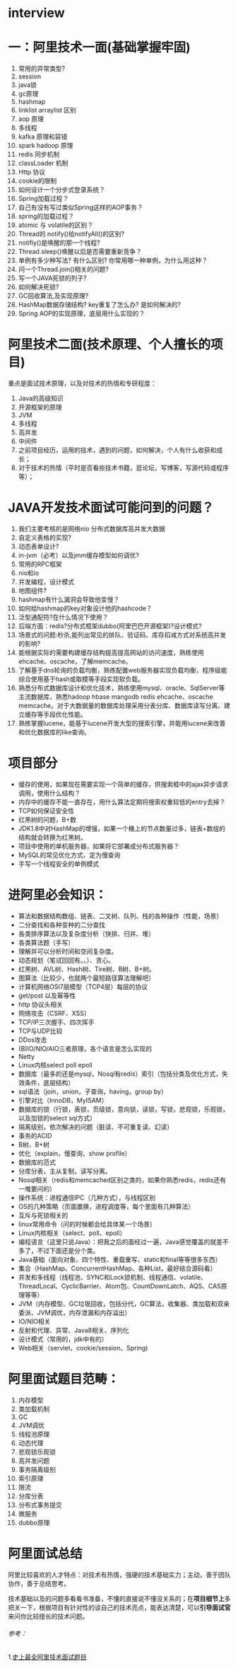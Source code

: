 # interview

# **一：阿里技术一面(基础掌握牢固)**

1. 常用的异常类型?
2. session
3. java锁
4. gc原理
5. hashmap
6. linklist arraylist 区别
7. aop 原理
8. 多线程
9. kafka 原理和容错
10. spark hadoop 原理
11. redis 同步机制
12. classLoader 机制
13. Http 协议
14. cookie的限制
15. 如何设计一个分步式登录系统？
16. Spring加载过程？
17. 自己有没有写过类似Spring这样的AOP事务？
18. spring的加载过程？
19. atomic 与 volatile的区别？
20. Thread的 notify()给notifyAll()的区别?
21. notifiy()是唤醒的那一个线程?
22. Thread.sleep()唤醒以后是否需要重新竞争？
23. 单例有多少种写法? 有什么区别? 你常用哪一种单例，为什么用这种？
24. 问一个Thread.join()相关的问题?
25. 写一个JAVA死锁的列子?
26. 如何解决死锁?
27. GC回收算法,及实现原理?
28. HashMap数据存储结构? key重复了怎么办? 是如何解决的?
29. Spring AOP的实现原理，底层用什么实现的？

# **阿里技术二面(技术原理、个人擅长的项目)**

重点是面试技术原理，以及对技术的热情和专研程度：

1. Java的高级知识
2. 开源框架的原理
3. JVM
4. 多线程
5. 高并发
6. 中间件
7. 之前项目经历，运用的技术，遇到的问题，如何解决，个人有什么收获和成长；
8. 对于技术的热情（平时是否看些技术书籍，逛论坛，写博客，写源代码或程序等）；

# **JAVA开发技术面试可能问到的问题？**

1. 我们主要考核的是网络nio 分布式数据库高并发大数据
2. 自定义表格的实现?
3. 动态表单设计?
4. in-jvm（必考）以及jmm缓存模型如何调优?
5. 常用的RPC框架
6. nio和io
7. 并发编程，设计模式
8. 地图组件?
9. hashmap有什么漏洞会导致他变慢？
10. 如何给hashmap的key对象设计他的hashcode？
11. 泛型通配符?在什么情况下使用？
12. 后端方面：redis?分布式框架dubbo(阿里巴巴开源框架)?设计模式?
13. 场景式的问题:秒杀,能列出常见的排队、验证码、库存扣减方式对系统高并发的影响?
14. 能根据实际的需要构建缓存结构提高提高网站的访问速度，熟练使用ehcache、oscache，了解memcache。
15. 了解基于dns轮询的负载均衡，熟练配置web服务器实现负载均衡，程序级能综合使用基于hash或取模等手段实现软负载。
16. 熟悉分布式数据库设计和优化技术，熟练使用mysql、oracle、SqlServer等主流数据库，熟悉hadoop hbase mangodb redis ehcache、oscache memcache。对于大数据量的数据库处理采用分表分库、数据库读写分离、建立缓存等手段优化性能。
17. 熟练掌握lucene，能基于lucene开发大型的搜索引擎，并能用lucene来改善和优化数据库的like查询。

# **项目部分**

- 缓存的使用，如果现在需要实现一个简单的缓存，供搜索框中的ajax异步请求调用，使用什么结构？
- 内存中的缓存不能一直存在，用什么算法定期将搜索权重较低的entry去掉？
- TCP如何保证安全性
- 红黑树的问题，B+数
- JDK1.8中对HashMap的增强，如果一个桶上的节点数量过多，链表+数组的结构就会转换为红黑树。
- 项目中使用的单机服务器，如果将它部署成分布式服务器？
- MySQL的常见优化方式、定为慢查询
- 手写一个线程安全的单例模式

# 进阿里必会知识：

- 算法和数据结构数组、链表、二叉树、队列、栈的各种操作（性能，场景）
- 二分查找和各种变种的二分查找
- 各类排序算法以及复杂度分析（快排、归并、堆）
- 各类算法题（手写）
- 理解并可以分析时间和空间复杂度。
- 动态规划（笔试回回有。。）、贪心。
- 红黑树、AVL树、Hash树、Tire树、B树、B+树。
- 图算法（比较少，也就两个最短路径算法理解吧）
- 计算机网络OSI7层模型（TCP4层）每层的协议
- get/post 以及幂等性
- http 协议头相关
- 网络攻击（CSRF、XSS）
- TCP/IP三次握手、四次挥手
- TCP与UDP比较
- DDos攻击
- (B)IO/NIO/AIO三者原理，各个语言是怎么实现的
- Netty
- Linux内核select poll epoll
- 数据库（最多的还是mysql，Nosql有redis）索引（包括分类及优化方式，失效条件，底层结构）
- sql语法（join，union，子查询，having，group by）
- 引擎对比（InnoDB，MyISAM）
- 数据库的锁（行锁，表锁，页级锁，意向锁，读锁，写锁，悲观锁，乐观锁，以及加锁的select sql方式）
- 隔离级别，依次解决的问题（脏读、不可重复读、幻读）
- 事务的ACID
- B树、B+树
- 优化（explain，慢查询，show profile）
- 数据库的范式
- 分库分表，主从复制，读写分离。
- Nosql相关（redis和memcached区别之类的，如果你熟悉redis，redis还有一堆要问的）
- 操作系统：进程通信IPC（几种方式），与线程区别
- OS的几种策略（页面置换，进程调度等，每个里面有几种算法）
- 互斥与死锁相关的
- linux常用命令（问的时候都会给具体某一个场景）
- Linux内核相关（select、poll、epoll）
- 编程语言（这里只说Java）：把我之后的面经过一遍，Java感觉覆盖的就差不多了，不过下面还是分个类。
- Java基础（面向对象、四个特性、重载重写、static和final等等很多东西）
- 集合（HashMap、ConcurrentHashMap、各种List，最好结合源码看）
- 并发和多线程（线程池、SYNC和Lock锁机制、线程通信、volatile、ThreadLocal、CyclicBarrier、Atom包、CountDownLatch、AQS、CAS原理等等）
- JVM（内存模型、GC垃圾回收，包括分代，GC算法，收集器、类加载和双亲委派、JVM调优，内存泄漏和内存溢出）
- IO/NIO相关
- 反射和代理、异常、Java8相关、序列化
- 设计模式（常用的，jdk中有的）
- Web相关（servlet、cookie/session、Spring)

# 阿里面试题目范畴：

1. 内存模型
2. 类加载机制
3. GC
4. JVM调优
5. 线程池原理
6. 动态代理
7. 悲观锁乐观锁
8. 高并发问题
9. 事务隔离级别
10. 索引原理
11. 限流
12. 分库分表
13. 分布式事务提交
14. 微服务
15. dubbo原理

# 阿里面试总结

阿里比较喜欢的人才特点：对技术有热情，强硬的技术基础实力；主动，善于团队协作，善于总结思考。

技术基础以及的问题多看看书准备，不懂的直接说不懂没关系的；在**项目细节上**多把关一下，根据项目有针对性的谈自己的技术亮点，能表达清楚，可以**引导面试官**来问你比较擅长的技术问题。

###### 参考：

1.[史上最全阿里技术面试题目](https://www.toutiao.com/a6581717700844716552/?tt_from=weixin&utm_campaign=client_share&wxshare_count=1&timestamp=1537788762&app=news_article&utm_source=weixin&iid=44091158662&utm_medium=toutiao_ios&group_id=6581717700844716552)